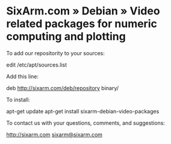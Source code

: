 # SixArm.com » Debian » Video related packages for numeric computing and plotting

To add our repositority to your sources:

   edit /etc/apt/sources.list

Add this line:

   deb http://sixarm.com/deb/repository binary/

To install:

   apt-get update
   apt-get install sixarm-debian-video-packages

To contact us with your questions, comments, and suggestions:

   http://sixarm.com
   sixarm@sixarm.com

